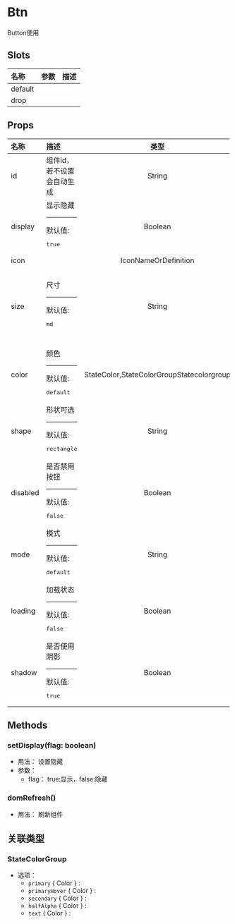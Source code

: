 # Btn


Button使用

## Slots


<div class="slots">

| 名称    | 参数 | 描述 |
| :------ | :--- | :--- |
| default |      |      |
| drop    |      |      |

</div>



## Props


<div class="props">

| 名称     | 描述                                        |                    类型                   | 可选值                                                                                                                  |
| :------- | :------------------------------------------ | :---------------------------------------: | :---------------------------------------------------------------------------------------------------------------------- |
| id       | 组件id，若不设置会自动生成                  |                   String                  |                                                                                                                         |
| display  | 显示隐藏<hr>默认值:<br><pre>true</pre>      |                  Boolean                  |                                                                                                                         |
| icon     |                                             |            IconNameOrDefinition           |                                                                                                                         |
| size     | 尺寸<hr>默认值:<br><pre>md</pre>            |                   String                  | `2xs` , `xs` , `sm` , `md` , `lg` , `xl` , `2xl` , `1x` , `2x` , `3x` , `4x` , `5x` , `6x` , `7x` , `8x` , `9x` , `10x` |
| color    | 颜色<hr>默认值:<br><pre>default</pre>       | StateColor,StateColorGroupStatecolorgroup | `default` , `primary` , `success` , `warn` , `error`                                                                    |
| shape    | 形状可选<hr>默认值:<br><pre>rectangle</pre> |                   String                  | `rectangle` , `circle` , `square` , `ellipse`                                                                           |
| disabled | 是否禁用按钮<hr>默认值:<br><pre>false</pre> |                  Boolean                  |                                                                                                                         |
| mode     | 模式<hr>默认值:<br><pre>default</pre>       |                   String                  | `default` , `half` , `empty` , `link` , `dashed`                                                                        |
| loading  | 加载状态<hr>默认值:<br><pre>false</pre>     |                  Boolean                  |                                                                                                                         |
| shadow   | 是否使用阴影<hr>默认值:<br><pre>true</pre>  |                  Boolean                  |                                                                                                                         |

</div>



## Methods

### setDisplay(flag: boolean)
- 用法： 设置隐藏
- 参数：
	 - flag： true:显示，false:隐藏

### domRefresh()
- 用法： 刷新组件

## 关联类型



### StateColorGroup

- 选项：
	 - `primary` { Color } : 
	 - `primaryHover` { Color } : 
	 - `secondary` { Color } : 
	 - `halfAlpha` { Color } : 
	 - `text` { Color } : 